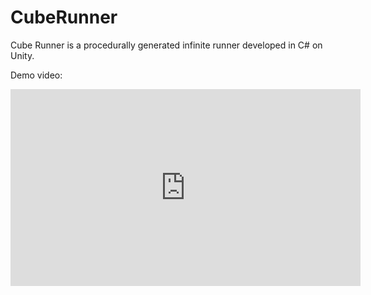 # CubeRunner

Cube Runner is a procedurally generated infinite runner developed in C# on Unity.

Demo video:
<iframe width="560" height="315" src="https://www.youtube.com/embed/65qLeuw8CH8?si=tKYxPeMqGVxs8-Vt" title="YouTube video player" frameborder="0" allow="accelerometer; autoplay; clipboard-write; encrypted-media; gyroscope; picture-in-picture; web-share" allowfullscreen></iframe>
